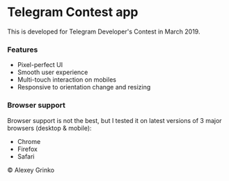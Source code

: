 # Telegram Contest app

This is developed for Telegram Developer's Contest in March 2019.

### Features

- Pixel-perfect UI
- Smooth user experience
- Multi-touch interaction on mobiles
- Responsive to orientation change and resizing

### Browser support

Browser support is not the best, but I tested it on latest versions of
3 major browsers (desktop & mobile):
- Chrome
- Firefox
- Safari

© Alexey Grinko
